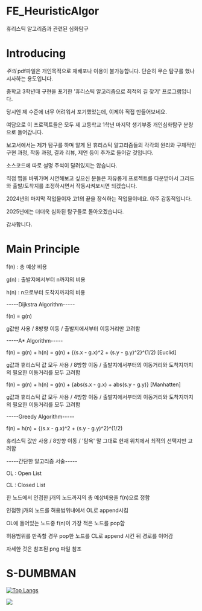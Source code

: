 # FE_HeuristicAlgor
휴리스틱 알고리즘과 관련된 심화탐구

# Introducing

*주의* pdf파일은 개인목적으로 재배포나 이용이 불가능합니다. 단순히 무슨 탐구를 했나 시사하는 용도입니다.


중학교 3학년때 구현을 포기한 '휴리스틱 알고리즘으로 최적의 길 찾기' 프로그램입니다.


당시엔 제 수준에 너무 어려워서 포기했었는데, 이제야 직접 만들어보네요.


여담으로 이 프로젝트들은 모두 제 고등학교 1학년 마지막 생기부중 개인심화탐구 분량으로 들어갑니다.


보고서에서는 제가 탐구를 하며 알게 된 휴리스틱 알고리즘들의 각각의 원리와 구체적인 구현 과정, 작동 과정, 결과 리뷰, 제언 등이 추가로 들어갈 것입니다.


소스코드에 따로 설명 주석이 달려있지는 않습니다.


직접 맵을 바꿔가며 시연해보고 싶으신 분들은 자유롭게 프로젝트를 다운받아서 그리드와 출발/도착지를 조정하시면서 작동시켜보시면 되겠습니다.


2024년의 마지막 작업물이자 고1의 끝을 장식하는 작업물이네요. 아주 감동적입니다.


2025년에는 더더욱 심화된 탐구들로 돌아오겠습니다.


감사합니다.

# Main Principle


f(n) : 총 예상 비용


g(n) : 출발지에서부터 n까지의 비용


h(n) : n으로부터 도착지까지의 비용



-----Dijkstra Algorithm-----


f(n) = g(n)


g값만 사용 / 8방향 이동 / 출발지에서부터 이동거리만 고려함



-----A* Algorithm-----


f(n) = g(n) + h(n) = g(n) + {(s.x - g.x)^2 + (s.y - g.y)^2}^(1/2) [Euclid]


g값과 휴리스틱 값 모두 사용 / 8방향 이동 / 출발지에서부터의 이동거리와 도착지까지의 필요한 이동거리를 모두 고려함


f(n) = g(n) + h(n) = g(n) + {abs(s.x - g.x) + abs(s.y - g.y)} [Manhatten]


g값과 휴리스틱 값 모두 사용 / 4방향 이동 / 출발지에서부터의 이동거리와 도착지까지의 필요한 이동거리를 모두 고려함



-----Greedy Algorithm-----


f(n) = h(n) = {(s.x - g.x)^2 + (s.y - g.y)^2}^(1/2)


휴리스틱 값만 사용 / 8방향 이동 / '탐욕' 말 그대로 현재 위치에서 최적의 선택지만 고려함



-----간단한 알고리즘 서술-----


OL : Open List


CL : Closed List


한 노드에서 인접한 j개의 노드까지의 총 예상비용을 f(n)으로 정함


인접한 j개의 노드를 허용범위내에서 OL로 append시킴


OL에 들어있는 노드중 f(n)이 가장 적은 노드를 pop함


허용범위를 만족할 경우 pop한 노드를 CL로 append 시킨 뒤 경로를 이어감


자세한 것은 참조된 png 파일 참조

# S-DUMBMAN

[![Top Langs](https://github-readme-stats.vercel.app/api/top-langs/?username=s-dumbman)](https://github.com/s-dumbman/github-readme-stats)


<a href="https://github.com/s-dumbman"><img src="https://hits.seeyoufarm.com/api/count/incr/badge.svg?url=https%3A%2F%2Fgithub.com%2Fseondal&count_bg=%23000000&title_bg=%23000000&icon=github.svg&icon_color=%23E7E7E7&title=GitHub&edge_flat=false)"/></a>
